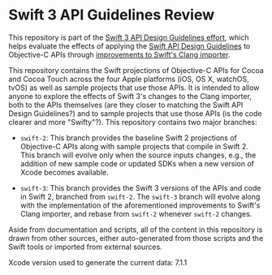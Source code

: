 # Swift 3 API Guidelines Review

This repository is part of the [Swift 3 API Design Guidelines effort](https://github.com/apple/swift-evolution/blob/master/README.md), which helps evaluate the effects of applying the [Swift API Design Guidelines](https://swift.org/documentation/api-design-guidelines.html) to Objective-C APIs through [improvements to Swift's Clang importer](https://github.com/apple/swift-evolution/blob/master/proposals/0005-objective-c-name-translation.md).

This repository contains the Swift projections of Objective-C APIs for
Cocoa and Cocoa Touch across the four Apple platforms (iOS, OS X,
watchOS, tvOS) as well as sample projects that use those APIs. It is
intended to allow anyone to explore the effects of Swift 3's changes
to the Clang importer, both to the APIs themselves (are they closer to
matching the Swift API Design Guidelines?) and to sample projects that
use those APIs (is the code clearer and more "Swifty"?). This
repository contains two major branches:

* `swift-2`: This branch provides the baseline Swift 2 projections of Objective-C APIs along with sample projects that compile in Swift 2. This branch will evolve only when the source inputs changes, e.g., the addition of new sample code or updated SDKs when a new version of Xcode becomes available.

* `swift-3`: This branch provides the Swift 3 versions of the APIs and code in Swift 2, branched from `swift-2`. The `swift-3` branch will evolve along with the implementation of the aforementioned improvements to Swift's Clang importer, and rebase from `swift-2` whenever `swift-2` changes.

Aside from documentation and scripts, all of the content in this
repository is drawn from other sources, either auto-generated from
those scripts and the Swift tools or imported from external sources.

Xcode version used to generate the current data: 7.1.1
